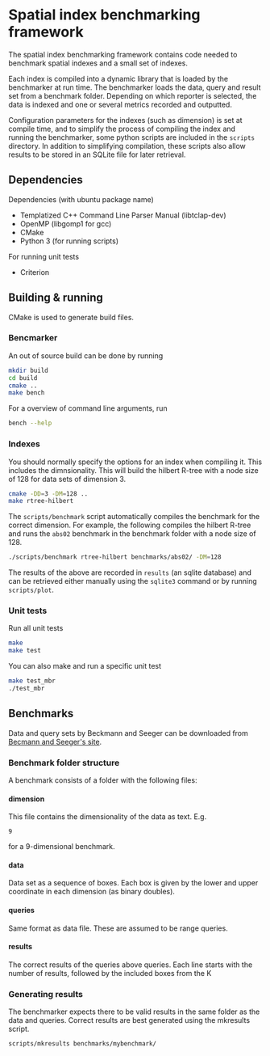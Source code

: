 # Spatial index benchmarking framework

The spatial index benchmarking framework contains code needed to benchmark
spatial indexes and a small set of indexes.

Each index is compiled into a dynamic library that is loaded by the benchmarker
at run time. The benchmarker loads the data, query and result set from a
benchmark folder. Depending on which reporter is selected, the data is indexed
and one or several metrics recorded and outputted.

Configuration parameters for the indexes (such as dimension) is set at compile
time, and to simplify the process of compiling the index and running the
benchmarker, some python scripts are included in the `scripts` directory. In
addition to simplifying compilation, these scripts also allow results to be
stored in an SQLite file for later retrieval.


## Dependencies
Dependencies (with ubuntu package name)

- Templatized C++ Command Line Parser Manual (libtclap-dev)
- OpenMP (libgomp1 for gcc)
- CMake
- Python 3 (for running scripts)

For running unit tests

- Criterion


## Building & running

CMake is used to generate build files.

### Bencmarker
An out of source build can be done by running
```bash
mkdir build
cd build
cmake ..
make bench
```

For a overview of command line arguments, run
```bash
bench --help
```

### Indexes

You should normally specify the options for an index when compiling it. This
includes the dimnsionality. This will build the hilbert R-tree with a node size
of 128 for data sets of dimension 3.
```bash
cmake -DD=3 -DM=128 ..
make rtree-hilbert
```

The `scripts/benchmark` script automatically compiles the benchmark for the
correct dimension. For example, the following compiles the hilbert R-tree and
runs the `abs02` benchmark in the benchmark folder with a node size of 128.
```bash
./scripts/benchmark rtree-hilbert benchmarks/abs02/ -DM=128
```

The results of the above are recorded in `results` (an sqlite database) and can
be retrieved either manually using the `sqlite3` command or by running
`scripts/plot`.


### Unit tests

Run all unit tests
```bash
make
make test
```

You can also make and run a specific unit test
```bash
make test_mbr
./test_mbr
```

## Benchmarks

Data and query sets by Beckmann and Seeger can be downloaded from
[Becmann and Seeger's site](http://www.mathematik.uni-marburg.de/~seeger/rrstar/).

### Benchmark folder structure
A benchmark consists of a folder with the following files:

#### dimension
This file contains the dimensionality of the data as text. E.g.
```
9
```
for a 9-dimensional benchmark.


#### data
Data set as a sequence of boxes. Each box is given by the lower and upper
coordinate in each dimension (as binary doubles).

#### queries
Same format as data file. These are assumed to be range queries.

#### results
The correct results of the queries above queries. Each line starts with the
number of results, followed by the included boxes from the K

### Generating results
The benchmarker expects there to be valid results in the same folder as the data
and queries. Correct results are best generated using the mkresults script.

```bash
scripts/mkresults benchmarks/mybenchmark/
```
